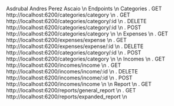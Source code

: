 Asdrubal Andres Perez Ascaio
\n
Endpoints
\n
Categories
. GET http://localhost:6200/categories/category \n
. GET http://localhost:6200/categories/category/:id \n
. DELETE http://localhost:6200/categories/category/:id \n
. POST http://localhost:6200/categories/category \n
\n
Expenses \n
. GET http://localhost:6200/expenses/expense \n
. GET http://localhost:6200/expenses/expense/:id \n
. DELETE http://localhost:6200/categories/category/:id \n
. POST http://localhost:6200/categories/category \n
\n
Incomes \n
. GET http://localhost:6200/incomes/income \n
. GET http://localhost:6200/incomes/income/:id \n
. DELETE http://localhost:6200/incomes/income/:id \n
. POST http://localhost:6200/incomes/income \n
\n
Report \n
. GET http://localhost:6200/reports/general_report \n
. GET http://localhost:6200/reports/expanded_report \n
